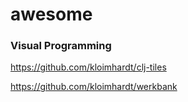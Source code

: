 # awesome

### Visual Programming
https://github.com/kloimhardt/clj-tiles

https://github.com/kloimhardt/werkbank
